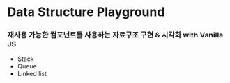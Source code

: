 # Data Structure Playground

### 재사용 가능한 컴포넌트들 사용하는 자료구조 구현 & 시각화 with Vanilla JS

- Stack
- Queue
- Linked list


